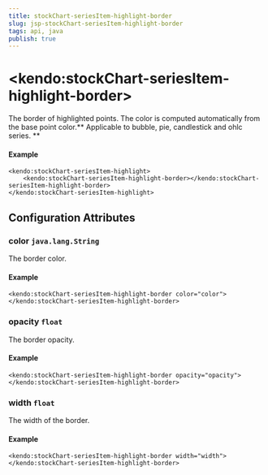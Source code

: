 ```yaml
---
title: stockChart-seriesItem-highlight-border
slug: jsp-stockChart-seriesItem-highlight-border
tags: api, java
publish: true
---
```


# \<kendo:stockChart-seriesItem-highlight-border\>

The border of highlighted points. The color is computed automatically from the base point color.** Applicable to bubble, pie, candlestick and ohlc series. **

#### Example
    <kendo:stockChart-seriesItem-highlight>
        <kendo:stockChart-seriesItem-highlight-border></kendo:stockChart-seriesItem-highlight-border>
    </kendo:stockChart-seriesItem-highlight>

## Configuration Attributes

### color `java.lang.String`

The border color.

#### Example
    <kendo:stockChart-seriesItem-highlight-border color="color">
    </kendo:stockChart-seriesItem-highlight-border>

### opacity `float`

The border opacity.

#### Example
    <kendo:stockChart-seriesItem-highlight-border opacity="opacity">
    </kendo:stockChart-seriesItem-highlight-border>

### width `float`

The width of the border.

#### Example
    <kendo:stockChart-seriesItem-highlight-border width="width">
    </kendo:stockChart-seriesItem-highlight-border>

